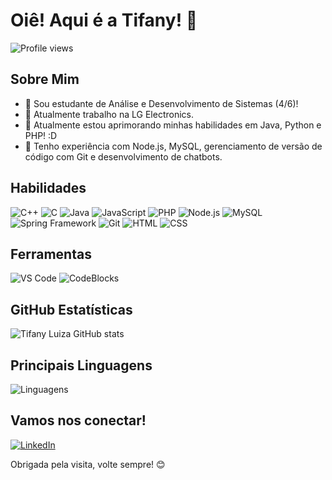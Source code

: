# Oiê! Aqui é a Tifany! 👋

![Profile views](https://komarev.com/ghpvc/?username=tifanymoreira&color=blueviolet)

## Sobre Mim

- 🔭 Sou estudante de Análise e Desenvolvimento de Sistemas (4/6)!
- 💼 Atualmente trabalho na LG Electronics.
- 🌱 Atualmente estou aprimorando minhas habilidades em Java, Python e PHP! :D
- 🚀 Tenho experiência com Node.js, MySQL, gerenciamento de versão de código com Git e desenvolvimento de chatbots.

## Habilidades

![C++](https://img.shields.io/badge/-C++-black?style=flat-square&logo=cplusplus)
![C](https://img.shields.io/badge/-C-black?style=flat-square&logo=c)
![Java](https://img.shields.io/badge/-Java-black?style=flat-square&logo=java)
![JavaScript](https://img.shields.io/badge/-JavaScript-black?style=flat-square&logo=javascript)
![PHP](https://img.shields.io/badge/-PHP-black?style=flat-square&logo=php)
![Node.js](https://img.shields.io/badge/-Node.js-black?style=flat-square&logo=nodedotjs)
![MySQL](https://img.shields.io/badge/-MySQL-black?style=flat-square&logo=mysql)
![Spring Framework](https://img.shields.io/badge/-Spring%20Framework-black?style=flat-square&logo=spring)
![Git](https://img.shields.io/badge/-Git-black?style=flat-square&logo=git)
![HTML](https://img.shields.io/badge/-HTML-black?style=flat-square&logo=html5)
![CSS](https://img.shields.io/badge/-CSS-black?style=flat-square&logo=css3)

## Ferramentas

![VS Code](https://img.shields.io/badge/-VS%20Code-black?style=flat-square&logo=visual-studio-code)
![CodeBlocks](https://img.shields.io/badge/-CodeBlocks-black?style=flat-square&logo=codeblocks)

## GitHub Estatísticas

![Tifany Luiza GitHub stats](https://github-readme-stats.vercel.app/api?username=tifanymoreira&show_icons=true&theme=radical)

## Principais Linguagens

![Linguagens](https://github-readme-stats.vercel.app/api/top-langs/?username=tifanymoreira&layout=compact&theme=radical)


## Vamos nos conectar!

[![LinkedIn](https://img.shields.io/badge/-LinkedIn-blue?style=flat-square&logo=linkedin)](https://www.linkedin.com/in/tifany-moreira-65489a228/)


Obrigada pela visita, volte sempre! 😊
